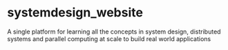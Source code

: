 # systemdesign_website
A single platform for learning all the concepts in system design, distributed systems and parallel computing at scale to build real world applications

